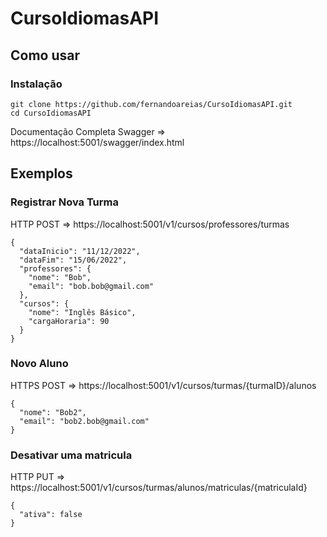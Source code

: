 # CursoIdiomasAPI

## Como usar

### Instalação
```
git clone https://github.com/fernandoareias/CursoIdiomasAPI.git
cd CursoIdiomasAPI
```

Documentação Completa Swagger => https://localhost:5001/swagger/index.html

## Exemplos

### Registrar Nova Turma

HTTP POST => https://localhost:5001/v1/cursos/professores/turmas

```
{
  "dataInicio": "11/12/2022",
  "dataFim": "15/06/2022",
  "professores": {
    "nome": "Bob",
    "email": "bob.bob@gmail.com"
  },
  "cursos": {
    "nome": "Inglês Básico",
    "cargaHoraria": 90
  }
}
```

### Novo Aluno

HTTPS POST => https://localhost:5001/v1/cursos/turmas/{turmaID}/alunos

```
{
  "nome": "Bob2",
  "email": "bob2.bob@gmail.com"
}
```

### Desativar uma matricula

HTTP PUT => https://localhost:5001/v1/cursos/turmas/alunos/matriculas/{matriculaId}

```
{
  "ativa": false
}
```

